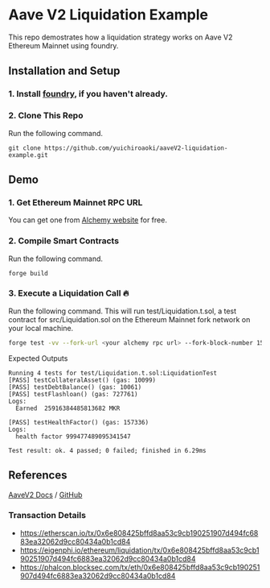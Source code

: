 # Aave V2 Liquidation Example

This repo demostrates how a liquidation strategy works on Aave V2 Ethereum Mainnet using foundry.

## Installation and Setup

### 1. Install [foundry](https://book.getfoundry.sh/getting-started/installation), if you haven't already.

### 2. Clone This Repo
Run the following command.
```console
git clone https://github.com/yuichiroaoki/aaveV2-liquidation-example.git
```

## Demo

### 1. Get Ethereum Mainnet RPC URL
You can get one from [Alchemy website](https://alchemy.com/?r=33851811-6ecf-40c3-a36d-d0452dda8634) for free.

### 2. Compile Smart Contracts
Run the following command.
```console
forge build
```

### 3. Execute a Liquidation Call 🔥
Run the following command. This will run test/Liquidation.t.sol, a test contract for src/Liquidation.sol on the Ethereum Mainnet fork network on your local machine.
```bash
forge test -vv --fork-url <your alchemy rpc url> --fork-block-number 15780157 --mp test/Liquidation.t.sol
```

Expected Outputs
```
Running 4 tests for test/Liquidation.t.sol:LiquidationTest
[PASS] testCollateralAsset() (gas: 10099)
[PASS] testDebtBalance() (gas: 10061)
[PASS] testFlashloan() (gas: 727761)
Logs:
  Earned  25916384485813682 MKR

[PASS] testHealthFactor() (gas: 157336)
Logs:
  health factor 999477489095341547

Test result: ok. 4 passed; 0 failed; finished in 6.29ms
```

## References

[AaveV2 Docs](https://docs.aave.com/developers/v/2.0/guides/liquidations) / [GitHub](https://github.com/aave/protocol-v2) 

### Transaction Details
- https://etherscan.io/tx/0x6e808425bffd8aa53c9cb190251907d494fc6883ea32062d9cc80434a0b1cd84
- https://eigenphi.io/ethereum/liquidation/tx/0x6e808425bffd8aa53c9cb190251907d494fc6883ea32062d9cc80434a0b1cd84
- https://phalcon.blocksec.com/tx/eth/0x6e808425bffd8aa53c9cb190251907d494fc6883ea32062d9cc80434a0b1cd84